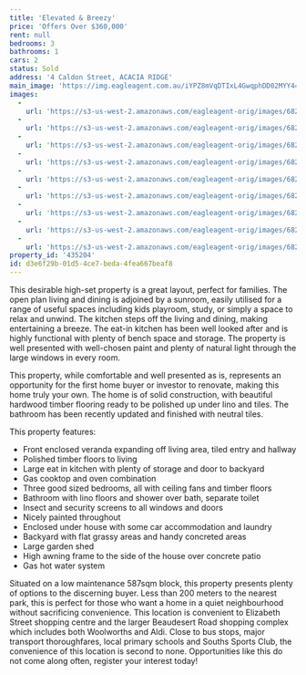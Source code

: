 ```yaml
---
title: 'Elevated & Breezy'
price: 'Offers Over $360,000'
rent: null
bedrooms: 3
bathrooms: 1
cars: 2
status: Sold
address: '4 Caldon Street, ACACIA RIDGE'
main_image: 'https://img.eagleagent.com.au/iYPZ8mVqDTIxL4GwqphDD02MYY4=/1280x854/smart/https://s3-us-west-2.amazonaws.com/eagleagent-orig/images/6821693/127322922-image-M.jpg'
images:
  -
    url: 'https://s3-us-west-2.amazonaws.com/eagleagent-orig/images/6821701/127322922-image-H.jpg'
  -
    url: 'https://s3-us-west-2.amazonaws.com/eagleagent-orig/images/6821700/127322922-image-G.jpg'
  -
    url: 'https://s3-us-west-2.amazonaws.com/eagleagent-orig/images/6821699/127322922-image-F.jpg'
  -
    url: 'https://s3-us-west-2.amazonaws.com/eagleagent-orig/images/6821698/127322922-image-E.jpg'
  -
    url: 'https://s3-us-west-2.amazonaws.com/eagleagent-orig/images/6821697/127322922-image-D.jpg'
  -
    url: 'https://s3-us-west-2.amazonaws.com/eagleagent-orig/images/6821696/127322922-image-C.jpg'
  -
    url: 'https://s3-us-west-2.amazonaws.com/eagleagent-orig/images/6821695/127322922-image-B.jpg'
  -
    url: 'https://s3-us-west-2.amazonaws.com/eagleagent-orig/images/6821694/127322922-image-A.jpg'
  -
    url: 'https://s3-us-west-2.amazonaws.com/eagleagent-orig/images/6821693/127322922-image-M.jpg'
property_id: '435204'
id: d3e6f29b-01d5-4ce7-beda-4fea667beaf8
---
```

This desirable high-set property is a great layout, perfect for families. The open plan living and dining is adjoined by a sunroom, easily utilised for a range of useful spaces including kids playroom, study, or simply a space to relax and unwind. The kitchen steps off the living and dining, making entertaining a breeze. The eat-in kitchen has been well looked after and is highly functional with plenty of bench space and storage. The property is well presented with well-chosen paint and plenty of natural light through the large windows in every room.

This property, while comfortable and well presented as is, represents an opportunity for the first home buyer or investor to renovate, making this home truly your own. The home is of solid construction, with beautiful hardwood timber flooring ready to be polished up under lino and tiles. The bathroom has been recently updated and finished with neutral tiles.

This property features:

*  Front enclosed veranda expanding off living area, tiled entry and hallway
*  Polished timber floors to living
*  Large eat in kitchen with plenty of storage and door to backyard
*  Gas cooktop and oven combination
*  Three good sized bedrooms, all with ceiling fans and timber floors
*  Bathroom with lino floors and shower over bath, separate toilet
*  Insect and security screens to all windows and doors
*  Nicely painted throughout
*  Enclosed under house with some car accommodation and laundry
*  Backyard with flat grassy areas and handy concreted areas
*  Large garden shed
*  High awning frame to the side of the house over concrete patio
*  Gas hot water system

Situated on a low maintenance 587sqm block, this property presents plenty of options to the discerning buyer. Less than 200 meters to the nearest park, this is perfect for those who want a home in a quiet neighbourhood without sacrificing convenience. This location is convenient to Elizabeth Street shopping centre and the larger Beaudesert Road shopping complex which includes both Woolworths and Aldi. Close to bus stops, major transport thoroughfares, local primary schools and Souths Sports Club, the convenience of this location is second to none. Opportunities like this do not come along often, register your interest today!